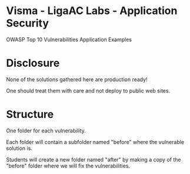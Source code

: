 # Visma - LigaAC Labs - Application Security

OWASP Top 10 Vulnerabilities Application Examples

# Disclosure
None of the solutions gathered here are production ready! 

One should treat them with care and not deploy to public web sites.

# Structure
One folder for each vulnerability. 

Each folder will contain a subfolder named "before" where the vulnerable solution is. 

Students will create a new folder named "after" by making a copy of the "before" folder where we will fix the vulnerabilities. 

